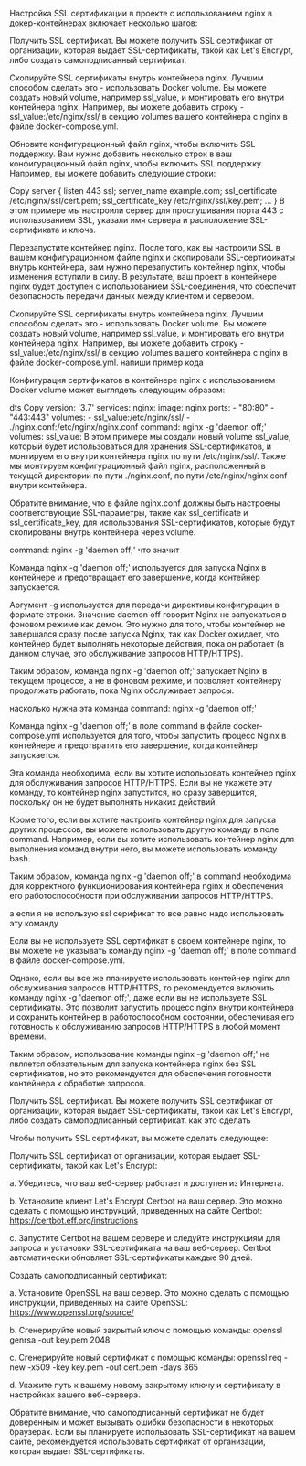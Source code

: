 Настройка SSL сертификации в проекте с использованием nginx в докер-контейнерах включает несколько шагов:

Получить SSL сертификат. Вы можете получить SSL сертификат от организации, которая выдает SSL-сертификаты, такой как Let's Encrypt, либо создать самоподписанный сертификат.

Скопируйте SSL сертификаты внутрь контейнера nginx. Лучшим способом сделать это - использовать Docker volume. Вы можете создать новый volume, например ssl_value, и монтировать его внутри контейнера nginx. Например, вы можете добавить строку - ssl_value:/etc/nginx/ssl/ в секцию volumes вашего контейнера с nginx в файле docker-compose.yml.

Обновите конфигурационный файл nginx, чтобы включить SSL поддержку. Вам нужно добавить несколько строк в ваш конфигурационный файл nginx, чтобы включить SSL поддержку. Например, вы можете добавить следующие строки:

Copy
server {
    listen 443 ssl;
    server_name example.com;
    ssl_certificate /etc/nginx/ssl/cert.pem;
    ssl_certificate_key /etc/nginx/ssl/key.pem;
    ...
}
В этом примере мы настроили сервер для прослушивания порта 443 с использованием SSL, указали имя сервера и расположение SSL-сертификата и ключа.

Перезапустите контейнер nginx. После того, как вы настроили SSL в вашем конфигурационном файле nginx и скопировали SSL-сертификаты внутрь контейнера, вам нужно перезапустить контейнер nginx, чтобы изменения вступили в силу.
В результате, ваш проект в контейнере nginx будет доступен с использованием SSL-соединения, что обеспечит безопасность передачи данных между клиентом и сервером.

Скопируйте SSL сертификаты внутрь контейнера nginx. Лучшим способом сделать это - использовать Docker volume. Вы можете создать новый volume, например ssl_value, и монтировать его внутри контейнера nginx. Например, вы можете добавить строку - ssl_value:/etc/nginx/ssl/ в секцию volumes вашего контейнера с nginx в файле docker-compose.yml.
напиши пример кода

Конфигурация сертификатов в контейнере nginx с использованием Docker volume может выглядеть следующим образом:

dts
Copy
version: '3.7'
services:
  nginx:
    image: nginx
    ports:
      - "80:80"
      - "443:443"
    volumes:
      - ssl_value:/etc/nginx/ssl/
      - ./nginx.conf:/etc/nginx/nginx.conf
    command: nginx -g 'daemon off;'
volumes:
  ssl_value:
В этом примере мы создали новый volume ssl_value, который будет использоваться для хранения SSL-сертификатов, и монтируем его внутри контейнера nginx по пути /etc/nginx/ssl/. Также мы монтируем конфигурационный файл nginx, расположенный в текущей директории по пути ./nginx.conf, по пути /etc/nginx/nginx.conf внутри контейнера.

Обратите внимание, что в файле nginx.conf должны быть настроены соответствующие SSL-параметры, такие как ssl_certificate и ssl_certificate_key, для использования SSL-сертификатов, которые будут скопированы внутрь контейнера через volume.

command: nginx -g 'daemon off;' что значит

Команда nginx -g 'daemon off;' используется для запуска Nginx в контейнере и предотвращает его завершение, когда контейнер запускается.

Аргумент -g используется для передачи директивы конфигурации в формате строки. Значение daemon off говорит Nginx не запускаться в фоновом режиме как демон. Это нужно для того, чтобы контейнер не завершался сразу после запуска Nginx, так как Docker ожидает, что контейнер будет выполнять некоторые действия, пока он работает (в данном случае, это обслуживание запросов HTTP/HTTPS).

Таким образом, команда nginx -g 'daemon off;' запускает Nginx в текущем процессе, а не в фоновом режиме, и позволяет контейнеру продолжать работать, пока Nginx обслуживает запросы.

насколько нужна эта команда command: nginx -g 'daemon off;'

Команда nginx -g 'daemon off;' в поле command в файле docker-compose.yml используется для того, чтобы запустить процесс Nginx в контейнере и предотвратить его завершение, когда контейнер запускается.

Эта команда необходима, если вы хотите использовать контейнер nginx для обслуживания запросов HTTP/HTTPS. Если вы не укажете эту команду, то контейнер nginx запустится, но сразу завершится, поскольку он не будет выполнять никаких действий.

Кроме того, если вы хотите настроить контейнер nginx для запуска других процессов, вы можете использовать другую команду в поле command. Например, если вы хотите использовать контейнер nginx для выполнения команд внутри него, вы можете использовать команду bash.

Таким образом, команда nginx -g 'daemon off;' в command необходима для корректного функционирования контейнера nginx и обеспечения его работоспособности при обслуживании запросов HTTP/HTTPS.

а если я не использую ssl серификат то все равно надо использовать эту команду

Если вы не используете SSL сертификат в своем контейнере nginx, то вы можете не указывать команду nginx -g 'daemon off;' в поле command в файле docker-compose.yml.

Однако, если вы все же планируете использовать контейнер nginx для обслуживания запросов HTTP/HTTPS, то рекомендуется включить команду nginx -g 'daemon off;', даже если вы не используете SSL сертификаты. Это позволит запустить процесс nginx внутри контейнера и сохранить контейнер в работоспособном состоянии, обеспечивая его готовность к обслуживанию запросов HTTP/HTTPS в любой момент времени.

Таким образом, использование команды nginx -g 'daemon off;' не является обязательным для запуска контейнера nginx без SSL сертификатов, но это рекомендуется для обеспечения готовности контейнера к обработке запросов.

Получить SSL сертификат. Вы можете получить SSL сертификат от организации, которая выдает SSL-сертификаты, такой как Let's Encrypt, либо создать самоподписанный сертификат.
как это сделать

Чтобы получить SSL сертификат, вы можете сделать следующее:

Получить SSL сертификат от организации, которая выдает SSL-сертификаты, такой как Let's Encrypt:

a. Убедитесь, что ваш веб-сервер работает и доступен из Интернета.

b. Установите клиент Let's Encrypt Certbot на ваш сервер. Это можно сделать с помощью инструкций, приведенных на сайте Certbot: https://certbot.eff.org/instructions

c. Запустите Certbot на вашем сервере и следуйте инструкциям для запроса и установки SSL-сертификата на ваш веб-сервер. Certbot автоматически обновляет SSL-сертификаты каждые 90 дней.

Создать самоподписанный сертификат:

a. Установите OpenSSL на ваш сервер. Это можно сделать с помощью инструкций, приведенных на сайте OpenSSL: https://www.openssl.org/source/

b. Сгенерируйте новый закрытый ключ с помощью команды: openssl genrsa -out key.pem 2048

c. Сгенерируйте новый сертификат с помощью команды: openssl req -new -x509 -key key.pem -out cert.pem -days 365

d. Укажите путь к вашему новому закрытому ключу и сертификату в настройках вашего веб-сервера.

Обратите внимание, что самоподписанный сертификат не будет доверенным и может вызывать ошибки безопасности в некоторых браузерах. Если вы планируете использовать SSL-сертификат на вашем сайте, рекомендуется использовать сертификат от организации, которая выдает SSL-сертификаты.